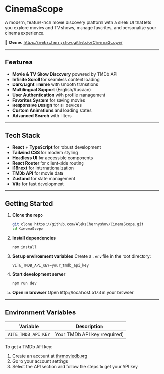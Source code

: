 # CinemaScope

A modern, feature-rich movie discovery platform with a sleek UI that lets you explore movies and TV shows, manage favorites, and personalize your cinema experience.

🔗 **Demo**: https://alekschernyshov.github.io/CinemaScope/

---

##  Features

- **Movie & TV Show Discovery** powered by TMDb API
- **Infinite Scroll** for seamless content loading
- **Dark/Light Theme** with smooth transitions
- **Multilingual Support** (English/Russian)
- **User Authentication** with profile management
- **Favorites System** for saving movies
- **Responsive Design** for all devices
- **Custom Animations** and loading states
- **Advanced Search** with filters

---

##  Tech Stack

- **React** + **TypeScript** for robust development
- **Tailwind CSS** for modern styling
- **Headless UI** for accessible components
- **React Router** for client-side routing
- **i18next** for internationalization
- **TMDb API** for movie data
- **Zustand** for state management
- **Vite** for fast development

---

##  Getting Started

1. **Clone the repo**
   ```bash
   git clone https://github.com/AleksChernyshov/CinemaScope.git
   cd CinemaScope
   ```

2. **Install dependencies**
   ```bash
   npm install
   ```

3. **Set up environment variables**
   Create a `.env` file in the root directory:
   ```env
   VITE_TMDB_API_KEY=your_tmdb_api_key
   ```

4. **Start development server**
   ```bash
   npm run dev
   ```

5. **Open in browser**
   Open http://localhost:5173 in your browser

---

##  Environment Variables

| Variable | Description |
|----------|-------------|
| `VITE_TMDB_API_KEY` | Your TMDb API key (required) |

To get a TMDb API key:
1. Create an account at [themoviedb.org](https://www.themoviedb.org/)
2. Go to your account settings
3. Select the API section and follow the steps to get your API key
